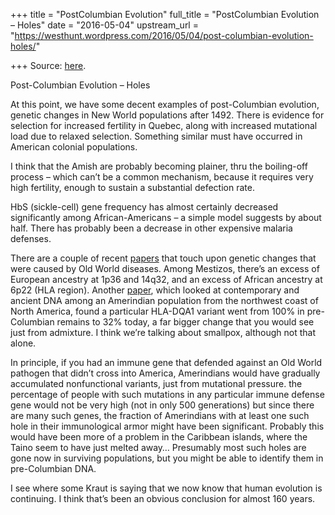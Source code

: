 +++
title = "PostColumbian Evolution"
full_title = "PostColumbian Evolution – Holes"
date = "2016-05-04"
upstream_url = "https://westhunt.wordpress.com/2016/05/04/post-columbian-evolution-holes/"

+++
Source: [here](https://westhunt.wordpress.com/2016/05/04/post-columbian-evolution-holes/).

Post-Columbian Evolution – Holes

At this point, we have some decent examples of post-Columbian evolution,
genetic changes in New World populations after 1492. There is evidence
for selection for increased fertility in Quebec, along with increased
mutational load due to relaxed selection. Something similar must have
occurred in American colonial populations.

I think that the Amish are probably becoming plainer, thru the
boiling-off process – which can’t be a common mechanism, because it
requires very high fertility, enough to sustain a substantial defection
rate.

HbS (sickle-cell) gene frequency has almost certainly decreased
significantly among African-Americans – a simple model suggests by about
half. There has probably been a decrease in other expensive malaria
defenses.

There are a couple of recent
[papers](http://www.nature.com/articles/srep21766) that touch upon
genetic changes that were caused by Old World diseases. Among Mestizos,
there’s an excess of European ancestry at 1p36 and 14q32, and an excess
of African ancestry at 6p22 (HLA region). Another
[paper](http://biorxiv.org/content/early/2016/04/29/051078), which
looked at contemporary and ancient DNA among an Amerindian population
from the northwest coast of North America, found a particular HLA-DQA1
variant went from 100% in pre-Columbian remains to 32% today, a far
bigger change that you would see just from admixture. I think we’re
talking about smallpox, although not that alone.

In principle, if you had an immune gene that defended against an Old
World pathogen that didn’t cross into America, Amerindians would have
gradually accumulated nonfunctional variants, just from mutational
pressure. the percentage of people with such mutations in any particular
immune defense gene would not be very high (not in only 500 generations)
but since there are many such genes, the fraction of Amerindians with at
least one such hole in their immunological armor might have been
significant. Probably this would have been more of a problem in the
Caribbean islands, where the Taino seem to have just melted away…
Presumably most such holes are gone now in surviving populations, but
you might be able to identify them in pre-Columbian DNA.

I see where some Kraut is saying that we now know that human evolution
is continuing. I think that’s been an obvious conclusion for almost 160
years.

